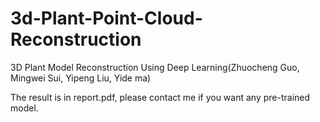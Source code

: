 # 3d-Plant-Point-Cloud-Reconstruction
3D Plant Model Reconstruction Using Deep Learning(Zhuocheng Guo, Mingwei Sui, Yipeng Liu, Yide ma)

The result is in report.pdf, please contact me if you want any pre-trained model.
